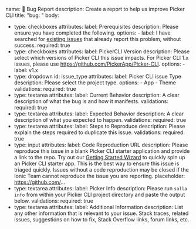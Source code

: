 name: 🐛 Bug Report
description: Create a report to help us improve Picker CLI
title: "bug: "
body:
  - type: checkboxes
    attributes:
      label: Prerequisites
      description: Please ensure you have completed the following.
      options:
        - label: I have searched for [existing issues](https://github.com/PickerApp/Picker-CLI/issues) that already report this problem, without success.
          required: true
  - type: checkboxes
    attributes:
      label: PickerCLI Version
      description: Please select which versions of Picker CLI this issue impacts. For Picker CLI 1.x issues, please use https://github.com/PickerApp/Picker-CLI.
      options:
        - label: v1.x
  - type: dropdown
    id: issue_type
    attributes:
      label: Picker CLI issue Type
      description: Please select the project type.
      options:
        - App
        - Theme
    validations:
      required: true
  - type: textarea
    attributes:
      label: Current Behavior
      description: A clear description of what the bug is and how it manifests.
    validations:
      required: true
  - type: textarea
    attributes:
      label: Expected Behavior
      description: A clear description of what you expected to happen.
    validations:
      required: true
  - type: textarea
    attributes:
      label: Steps to Reproduce
      description: Please explain the steps required to duplicate this issue.
    validations:
      required: true
  - type: input
    attributes:
      label: Code Reproduction URL
      description: Please reproduce this issue in a blank Picker CLI starter application and provide a link to the repo. Try out our [Getting Started Wizard](https://salla-dev.webpkgcache.com/doc/-/s/salla.dev/blog/meet-salla-cli/) to quickly spin up an Picker CLI starter app. This is the best way to ensure this issue is triaged quickly. Issues without a code reproduction may be closed if the Ionic Team cannot reproduce the issue you are reporting.
      placeholder: https://github.com/...
  - type: textarea
    attributes:
      label: Picker Info
      description: Please run `salla info` from within your Picker CLI project directory and paste the output below.
    validations:
      required: true
  - type: textarea
    attributes:
      label: Additional Information
      description: List any other information that is relevant to your issue. Stack traces, related issues, suggestions on how to fix, Stack Overflow links, forum links, etc.
